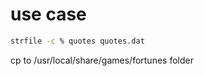 # use case 

```bash
strfile -c % quotes quotes.dat
```

cp to /usr/local/share/games/fortunes folder